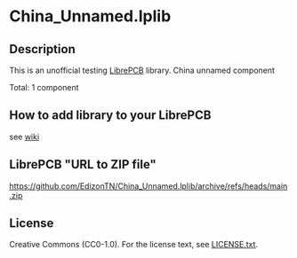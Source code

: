 # China_Unnamed.lplib

## Description

This is an unofficial testing [LibrePCB](https://librepcb.org) library.
China unnamed component

Total: 1 component


## How to add library to your LibrePCB
see [wiki](../../wiki/)


## LibrePCB "URL to ZIP file"
https://github.com/EdizonTN/China_Unnamed.lplib/archive/refs/heads/main.zip


## License
Creative Commons (CC0-1.0). For the license text, see [LICENSE.txt](LICENSE.txt).

